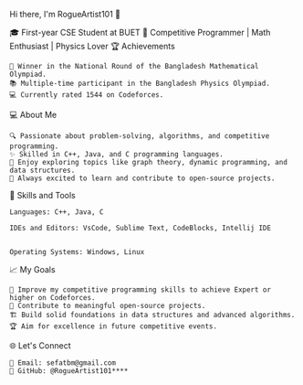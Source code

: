 Hi there, I'm RogueArtist101 👋

🎓 First-year CSE Student at BUET
🌟 Competitive Programmer | Math Enthusiast | Physics Lover
🏆 Achievements

    🏅 Winner in the National Round of the Bangladesh Mathematical Olympiad.
    📚 Multiple-time participant in the Bangladesh Physics Olympiad.
    💻 Currently rated 1544 on Codeforces.

💻 About Me

    🔍 Passionate about problem-solving, algorithms, and competitive programming.
    ✨ Skilled in C++, Java, and C programming languages.
    🧠 Enjoy exploring topics like graph theory, dynamic programming, and data structures.
    🚀 Always excited to learn and contribute to open-source projects.

🔧 Skills and Tools

    Languages: C++, Java, C

    IDEs and Editors: VsCode, Sublime Text, CodeBlocks, Intellij IDE


    Operating Systems: Windows, Linux


📈 My Goals

    💪 Improve my competitive programming skills to achieve Expert or higher on Codeforces.
    🌟 Contribute to meaningful open-source projects.
    🏗️ Build solid foundations in data structures and advanced algorithms.
    🏆 Aim for excellence in future competitive events.

🌐 Let's Connect

    📧 Email: sefatbm@gmail.com
    🔗 GitHub: @RogueArtist101****
